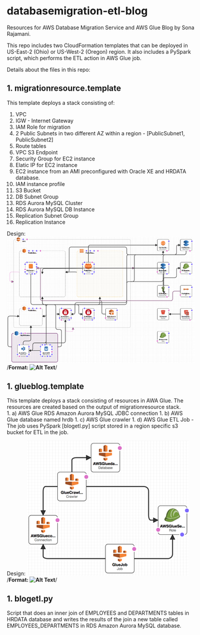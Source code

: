 # databasemigration-etl-blog
Resources for AWS Database Migration Service and AWS Glue Blog by Sona Rajamani.

This repo includes two CloudFormation templates that can be deployed in US-East-2 (Ohio) or US-West-2 (Oregon) region. It also includes a PySpark script, which performs the ETL action in AWS Glue job. 

Details about the files in this repo:

## 1. migrationresource.template ## 
 This template deploys a stack consisting of:
 1. VPC
 1. IGW - Internet Gateway
 1. IAM Role for migration
 1. 2 Public Subnets in two different AZ within a region - [PublicSubnet1, PublicSubnet2] 
 1. Route tables
 1. VPC S3 Endpoint	   
 1. Security Group for EC2 instance
 1. Elatic IP for EC2 instance
 1. EC2 instance from an AMI preconfigured with Oracle XE and HRDATA database.
 1. IAM instance profile
 1. S3 Bucket 
 1. DB Subnet Group
 1. RDS Aurora MySQL Cluster
 1. RDS Aurora MySQL DB Instance
 1. Replication Subnet Group
 1. Replication Instance

Design:
![GitHub Logo](/images/migrationresourcesTemplate.png)
/**Format: ![Alt Text](https://s3.us-east-2.amazonaws.com/blog-scripts-glueetl/cfscripts/img/migrationresourcesTemplate.png)**/


## 1. glueblog.template
 This template deploys a stack consisting of resources in AWA Glue.  The resources are created based on the output of migrationresource stack.  
	1.	a) AWS Glue RDS Amazon Aurora MySQL JDBC connection
	1.	b) AWS Glue database named hrdb
	1.	c) AWS Glue crawler 
	1.	d) AWS Glue ETL Job - The job uses PySpark [blogetl.py] script stored in a region specific s3 bucket for ETL in the job.

Design:
![GitHub Logo](/images/glueblogTemplate.png)
/**Format: ![Alt Text](https://s3.us-east-2.amazonaws.com/blog-scripts-glueetl/cfscripts/img/glueblogTemplate.png)**/


## 1. blogetl.py
Script that does an inner join of EMPLOYEES and DEPARTMENTS tables in HRDATA database and writes the results of the join a new table called EMPLOYEES_DEPARTMENTS in RDS Amazon Aurora MySQL database.	   

